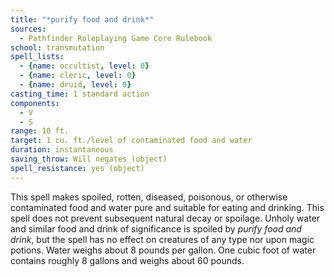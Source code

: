 ```yaml
---
title: "*purify food and drink*"
sources:
  - Pathfinder Roleplaying Game Core Rulebook
school: transmutation
spell_lists:
  - {name: occultist, level: 0}
  - {name: cleric, level: 0}
  - {name: druid, level: 0}
casting_time: 1 standard action
components:
  - V
  - S
range: 10 ft.
target: 1 cu. ft./level of contaminated food and water
duration: instantaneous
saving_throw: Will negates (object)
spell_resistance: yes (object)
---
```


This spell makes spoiled, rotten, diseased, poisonous, or otherwise contaminated food and water pure and suitable for eating and drinking. This spell does not prevent subsequent natural decay or spoilage. Unholy water and similar food and drink of significance is spoiled by *purify food and drink*, but the spell has no effect on creatures of any type nor upon magic potions. Water weighs about 8 pounds per gallon. One cubic foot of water contains roughly 8 gallons and weighs about 60 pounds.

